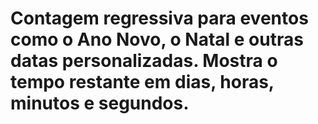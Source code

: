# Contagem regressiva para eventos como o Ano Novo, o Natal e outras datas personalizadas. Mostra o tempo restante em dias, horas, minutos e segundos.